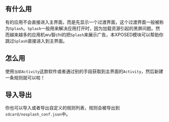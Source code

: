## 有什么用
有的应用不会直接进入主界面，而是先显示一个过渡界面，这个过渡界面一般被称为`Splash`。`Splash`一般用来解决应用打开时，因为加载资源引起的黑屏问题。然而越来越多的应用机wu智chi的把`Splash`来展示广告，本XPOSED模块可以帮助你跳过`Splash`直接进入到主界面。

## 怎么用
使用`当前Activity`这款软件或者通过别的手段获取到主界面的`Activity`，然后新建一条规则就可以啦！

## 导入导出
你也可以导入或者导出自定义的规则列表，规则会被导出到`sdcard/nosplash_conf.json`中。

